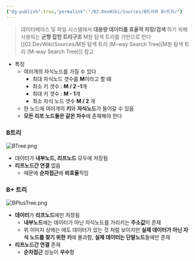 ```yaml
---
{"dg-publish":true,"permalink":"/02.DevWiki/Sources/B트리와 B+트리/"}
---
```


> 데이터베이스 및 파일 시스템에서 **대용량 데이터를 효율적 저장/검색** 하기 위해 사용되는 **균형 잡힌 트리구조**
> M원 탐색 트리를 기반으로 한다
> [[02.DevWiki/Sources/M원 탐색 트리 (M-way Search Tree)\|M원 탐색 트리 (M-way Search Tree)]] 참고

* 특징
	* 여러개의 자식노드를 가질 수 있다
		* 최대 자식노드 갯수를 **M**이라고 할 떄
		* 최소 키 갯수 : **M / 2 -1**개
		* 최대 키 갯수 : **M - 1**개
		* 최소 자식 노드 갯수 **M / 2** 개
	* 한 노드에 여러개의 **키**와 **자식노드**가 들어갈 수 있음
	* **모든 리프 노드들은 같은 차수**에 존재해야 한다
### B트리
![BTree.png](/img/user/02.DevWiki/Sources/Files/BTree.png)
* 데이터가 **내부노드, 리프노드** 모두에 저장됨
* **리프노드간 연결** 없음
	* 때문에 **순차접근**에 **비효율**적임
### B+ 트리
![BPlusTree.png](/img/user/02.DevWiki/Sources/Files/BPlusTree.png)
* **데이터**가 **리프노드**에만 저장됨
	* **내부노드**에는 데이터가 아닌 자식노드를 가리키는 **주소값**이 존재
	* 위 이미지 상에는 에도 데이터가 있는 것 처럼 보이지만 **실제 데이터가 아닌 자식 노드를 찾기 위한 키**에 불과함, **실제 데이터는 단말노드**들에만 존재
* **리프노드간 연결** 존재
	* **순차접근** 성능이 **우수**함